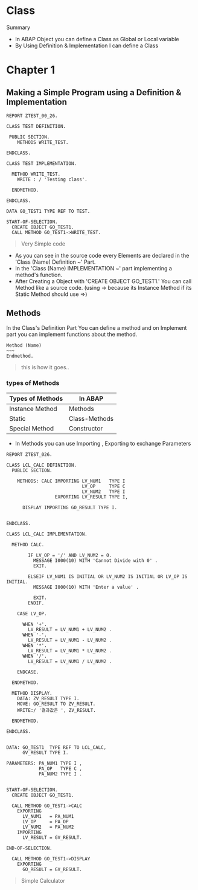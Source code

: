 # Class
Summary
* In ABAP Object you can define a Class as Global or Local variable
* By Using Definition & Implementation I can define a Class

# Chapter 1

## Making a Simple Program using a Definition & Implementation

```abap
REPORT ZTEST_00_26.

CLASS TEST DEFINITION.

 PUBLIC SECTION.
    METHODS WRITE_TEST.
    
ENDCLASS.

CLASS TEST IMPLEMENTATION.

  METHOD WRITE_TEST.
    WRITE : / 'Testing class'.
    
  ENDMETHOD.

ENDCLASS.

DATA GO_TEST1 TYPE REF TO TEST.

START-OF-SELECTION.
  CREATE OBJECT GO_TEST1.
  CALL METHOD GO_TEST1->WRITE_TEST.
```
> Very Simple code
* As you can see in the source code every Elements are declared in the 'Class (Name) Definition ~' Part.
* In the 'Class (Name) IMPLEMENTATION ~' part implementing a method's function.
* After Creating a Object with 'CREATE OBJECT GO_TEST1.' You can call Method like a source code. (using -> because its Instance Method if its Static Method should use =>)

## Methods
In the Class's Definition Part You can define a method and on Implement part you can implement functions about the method.
```abap
Method (Name)
~~~
Endmethod.
```
> this is how it goes..

### types of Methods
|Types of Methods    | In ABAP                |
| ----------- | ------------------------ |
| Instance Method | Methods             |
| Static | Class-Methods      |
| Special Method   | Constructor            |
* In Methods you can use Importing , Exporting to exchange Parameters

```abap
REPORT ZTEST_026.

CLASS LCL_CALC DEFINITION.
  PUBLIC SECTION.

    METHODS: CALC IMPORTING LV_NUM1   TYPE I
                            LV_OP     TYPE C
                            LV_NUM2   TYPE I
                  EXPORTING LV_RESULT TYPE I,

      DISPLAY IMPORTING GO_RESULT TYPE I.


ENDCLASS.

CLASS LCL_CALC IMPLEMENTATION.

  METHOD CALC.

        IF LV_OP = '/' AND LV_NUM2 = 0.
          MESSAGE I000(10) WITH 'Cannot Divide with 0' .
          EXIT.

        ELSEIF LV_NUM1 IS INITIAL OR LV_NUM2 IS INITIAL OR LV_OP IS INITIAL.
          MESSAGE I000(10) WITH 'Enter a value' .

          EXIT.
        ENDIF.

    CASE LV_OP.

      WHEN '+'.
        LV_RESULT = LV_NUM1 + LV_NUM2 .
      WHEN '-'.
        LV_RESULT = LV_NUM1 - LV_NUM2 .
      WHEN '*'.
        LV_RESULT = LV_NUM1 * LV_NUM2 .
      WHEN '/'.
        LV_RESULT = LV_NUM1 / LV_NUM2 .

    ENDCASE.

  ENDMETHOD.

  METHOD DISPLAY.
    DATA: ZV_RESULT TYPE I.
    MOVE: GO_RESULT TO ZV_RESULT.
    WRITE:/ '결과값은 ', ZV_RESULT.

  ENDMETHOD.

ENDCLASS.


DATA: GO_TEST1  TYPE REF TO LCL_CALC,
      GV_RESULT TYPE I.

PARAMETERS: PA_NUM1 TYPE I ,
            PA_OP   TYPE C ,
            PA_NUM2 TYPE I .


START-OF-SELECTION.
  CREATE OBJECT GO_TEST1.

  CALL METHOD GO_TEST1->CALC
    EXPORTING
      LV_NUM1   = PA_NUM1
      LV_OP     = PA_OP
      LV_NUM2   = PA_NUM2
    IMPORTING
      LV_RESULT = GV_RESULT.

END-OF-SELECTION.

  CALL METHOD GO_TEST1->DISPLAY
    EXPORTING
      GO_RESULT = GV_RESULT.
```
> Simple Calculator
